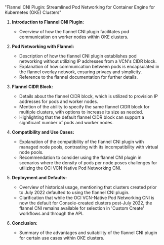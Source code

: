 "Flannel CNI Plugin: Streamlined Pod Networking for Container Engine for Kubernetes (OKE) Clusters"

1. **Introduction to Flannel CNI Plugin:**
   - Overview of how the flannel CNI plugin facilitates pod communication on worker nodes within OKE clusters.

2. **Pod Networking with Flannel:**
   - Description of how the flannel CNI plugin establishes pod networking without utilizing IP addresses from a VCN's CIDR block.
   - Explanation of how communication between pods is encapsulated in the flannel overlay network, ensuring privacy and simplicity.
   - Reference to the flannel documentation for further details.

3. **Flannel CIDR Block:**
   - Details about the flannel CIDR block, which is utilized to provision IP addresses for pods and worker nodes.
   - Mention of the ability to specify the same flannel CIDR block for multiple clusters, with options to increase its size as needed.
   - Highlighting that the default flannel CIDR block can support a significant number of pods and worker nodes.

4. **Compatibility and Use Cases:**
   - Explanation of the compatibility of the flannel CNI plugin with managed node pools, contrasting with its incompatibility with virtual node pools.
   - Recommendation to consider using the flannel CNI plugin in scenarios where the density of pods per node poses challenges for utilizing the OCI VCN-Native Pod Networking CNI.

5. **Deployment and Defaults:**
   - Overview of historical usage, mentioning that clusters created prior to July 2022 defaulted to using the flannel CNI plugin.
   - Clarification that while the OCI VCN-Native Pod Networking CNI is now the default for Console-created clusters post-July 2022, the flannel CNI remains available for selection in 'Custom Create' workflows and through the API.

6. **Conclusion:**
   - Summary of the advantages and suitability of the flannel CNI plugin for certain use cases within OKE clusters.
